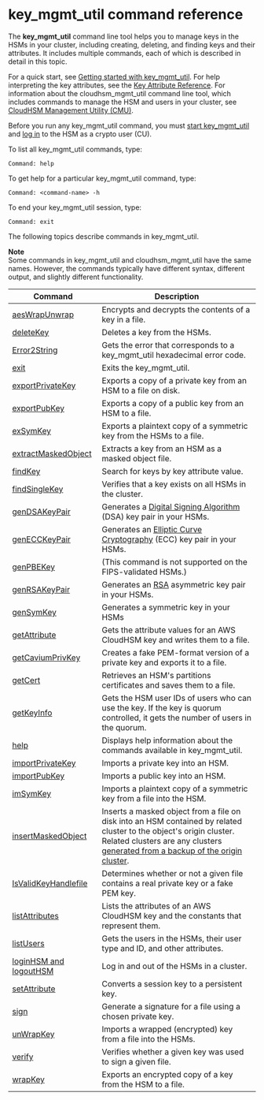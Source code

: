 # key\_mgmt\_util command reference<a name="key_mgmt_util-reference"></a>

The **key\_mgmt\_util** command line tool helps you to manage keys in the HSMs in your cluster, including creating, deleting, and finding keys and their attributes\. It includes multiple commands, each of which is described in detail in this topic\.

For a quick start, see [Getting started with key\_mgmt\_util](key_mgmt_util-getting-started.md)\. For help interpreting the key attributes, see the [Key Attribute Reference](key-attribute-table.md)\. For information about the cloudhsm\_mgmt\_util command line tool, which includes commands to manage the HSM and users in your cluster, see [CloudHSM Management Utility \(CMU\)](cloudhsm_mgmt_util.md)\. 

Before you run any key\_mgmt\_util command, you must [start key\_mgmt\_util](key_mgmt_util-getting-started.md#key_mgmt_util-start) and [log in](key_mgmt_util-getting-started.md#key_mgmt_util-log-in) to the HSM as a crypto user \(CU\)\. 

To list all key\_mgmt\_util commands, type:

```
Command: help
```

To get help for a particular key\_mgmt\_util command, type:

```
Command: <command-name> -h
```

To end your key\_mgmt\_util session, type:

```
Command: exit
```

The following topics describe commands in key\_mgmt\_util\.

**Note**  
Some commands in key\_mgmt\_util and cloudhsm\_mgmt\_util have the same names\. However, the commands typically have different syntax, different output, and slightly different functionality\.


| Command | Description | 
| --- | --- | 
|  [aesWrapUnwrap](key_mgmt_util-aesWrapUnwrap.md) | Encrypts and decrypts the contents of a key in a file\. | 
| [deleteKey](key_mgmt_util-deleteKey.md) | Deletes a key from the HSMs\. | 
| [Error2String](key_mgmt_util-Error2String.md) | Gets the error that corresponds to a key\_mgmt\_util hexadecimal error code\. | 
| [exit](key_mgmt_util-exit.md) | Exits the key\_mgmt\_util\. | 
| [exportPrivateKey](key_mgmt_util-exportPrivateKey.md) | Exports a copy of a private key from an HSM to a file on disk\. | 
| [exportPubKey](key_mgmt_util-exportPubKey.md) | Exports a copy of a public key from an HSM to a file\. | 
| [exSymKey](key_mgmt_util-exSymKey.md) | Exports a plaintext copy of a symmetric key from the HSMs to a file\. | 
| [extractMaskedObject](key_mgmt_util-extractMaskedObject.md) | Extracts a key from an HSM as a masked object file\. | 
| [findKey](key_mgmt_util-findKey.md) | Search for keys by key attribute value\. | 
| [findSingleKey](key_mgmt_util-findSingleKey.md) |  Verifies that a key exists on all HSMs in the cluster\. | 
| [genDSAKeyPair](key_mgmt_util-genDSAKeyPair.md) |  Generates a [Digital Signing Algorithm](https://en.wikipedia.org/wiki/Digital_Signature_Algorithm) \(DSA\) key pair in your HSMs\. | 
| [genECCKeyPair](key_mgmt_util-genECCKeyPair.md) |  Generates an [Elliptic Curve Cryptography](https://en.wikipedia.org/wiki/Elliptic-curve_cryptography) \(ECC\) key pair in your HSMs\. | 
| [genPBEKey](key_mgmt_util-genPBEKey.md) | \(This command is not supported on the FIPS\-validated HSMs\.\) | 
| [genRSAKeyPair](key_mgmt_util-genRSAKeyPair.md) |  Generates an [RSA](https://en.wikipedia.org/wiki/RSA_%28cryptosystem%29) asymmetric key pair in your HSMs\. | 
| [genSymKey](key_mgmt_util-genSymKey.md) |  Generates a symmetric key in your HSMs | 
| [getAttribute](key_mgmt_util-getAttribute.md) |  Gets the attribute values for an AWS CloudHSM key and writes them to a file\. | 
| [getCaviumPrivKey](key_mgmt_util-getCaviumPrivKey.md) |  Creates a fake PEM\-format version of a private key and exports it to a file\.  | 
| [getCert](key_mgmt_util-getCert.md) |  Retrieves an HSM's partitions certificates and saves them to a file\.  | 
| [getKeyInfo](key_mgmt_util-getKeyInfo.md) |  Gets the HSM user IDs of users who can use the key\.  If the key is quorum controlled, it gets the number of users in the quorum\. | 
| [help](key_mgmt_util-help.md) |  Displays help information about the commands available in key\_mgmt\_util\.  | 
| [importPrivateKey](key_mgmt_util-importPrivateKey.md) | Imports a private key into an HSM\. | 
| [importPubKey](key_mgmt_util-importPubKey.md) | Imports a public key into an HSM\. | 
| [imSymKey](key_mgmt_util-imSymKey.md) |  Imports a plaintext copy of a symmetric key from a file into the HSM\.  | 
| [insertMaskedObject](key_mgmt_util-insertMaskedObject.md) | Inserts a masked object from a file on disk into an HSM contained by related cluster to the object's origin cluster\. Related clusters are any clusters [generated from a backup of the origin cluster](create-cluster-from-backup.md)\. | 
| [IsValidKeyHandlefile](key_mgmt_util-IsValidKeyHandlefile.md) | Determines whether or not a given file contains a real private key or a fake PEM key\. | 
| [listAttributes](key_mgmt_util-listAttributes.md) |  Lists the attributes of an AWS CloudHSM key and the constants that represent them\. | 
| [listUsers](key_mgmt_util-listUsers.md) |  Gets the users in the HSMs, their user type and ID, and other attributes\.  | 
| [loginHSM and logoutHSM](key_mgmt_util-loginHSM.md) |  Log in and out of the HSMs in a cluster\.  | 
| [setAttribute](key_mgmt_util-setAttribute.md) | Converts a session key to a persistent key\. | 
| [sign](key_mgmt_util-sign.md) | Generate a signature for a file using a chosen private key\. | 
| [unWrapKey](key_mgmt_util-unwrapKey.md) |  Imports a wrapped \(encrypted\) key from a file into the HSMs\. | 
| [verify](key_mgmt_util-verify.md) | Verifies whether a given key was used to sign a given file\. | 
| [wrapKey](key_mgmt_util-wrapKey.md) |  Exports an encrypted copy of a key from the HSM to a file\.  | 